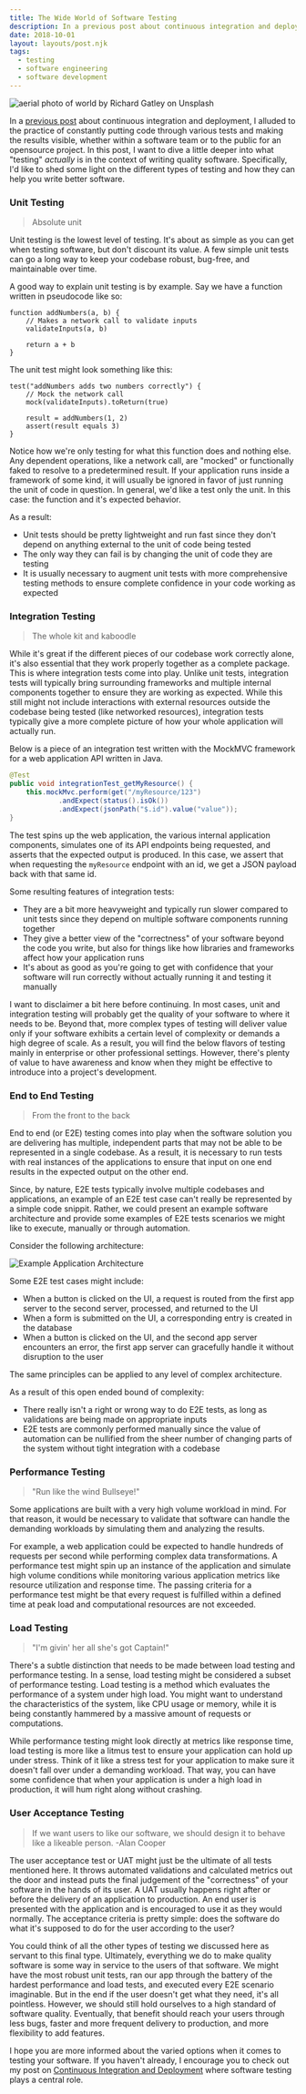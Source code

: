 ```yaml
---
title: The Wide World of Software Testing
description: In a previous post about continuous integration and deployment, I alluded to the practice of constantly putting code through various tests and making the results visible, whether within a software team or to the public for an opensource project.
date: 2018-10-01
layout: layouts/post.njk
tags:
  - testing
  - software engineering
  - software development
---
```


![aerial photo of world by Richard Gatley on Unsplash](https://cdn-images-1.medium.com/max/1200/0*X2G8UkOxSTYmADa3)

In a [previous post](https://medium.com/@nirespire/what-is-cicd-concepts-in-continuous-integration-and-deployment-4fe3f6625007) about continuous integration and deployment, I alluded to the practice of constantly putting code through various tests and making the results visible, whether within a software team or to the public for an opensource project. In this post, I want to dive a little deeper into what "testing" *actually* is in the context of writing quality software. Specifically, I'd like to shed some light on the different types of testing and how they can help you write better software.

### Unit Testing

> Absolute unit

Unit testing is the lowest level of testing. It's about as simple as you can get when testing software, but don't discount its value. A few simple unit tests can go a long way to keep your codebase robust, bug-free, and maintainable over time.

A good way to explain unit testing is by example. Say we have a function written in pseudocode like so:

```
function addNumbers(a, b) {
    // Makes a network call to validate inputs
    validateInputs(a, b)
    
    return a + b
}
```

The unit test might look something like this:

```
test("addNumbers adds two numbers correctly") {
    // Mock the network call
    mock(validateInputs).toReturn(true)
    
    result = addNumbers(1, 2)
    assert(result equals 3)
}
```

Notice how we're only testing for what this function does and nothing else. Any dependent operations, like a network call, are "mocked" or functionally faked to resolve to a predetermined result. If your application runs inside a framework of some kind, it will usually be ignored in favor of just running the unit of code in question. In general, we'd like a test only the unit. In this case: the function and it's expected behavior.

As a result:

- Unit tests should be pretty lightweight and run fast since they don't depend on anything external to the unit of code being tested
- The only way they can fail is by changing the unit of code they are testing
- It is usually necessary to augment unit tests with more comprehensive testing methods to ensure complete confidence in your code working as expected

### Integration Testing

> The whole kit and kaboodle

While it's great if the different pieces of our codebase work correctly alone, it's also essential that they work properly together as a complete package. This is where integration tests come into play. Unlike unit tests, integration tests will typically bring surrounding frameworks and multiple internal components together to ensure they are working as expected. While this still might not include interactions with external resources outside the codebase being tested (like networked resources), integration tests typically give a more complete picture of how your whole application will actually run.

Below is a piece of an integration test written with the MockMVC framework for a web application API written in Java.

```java
@Test
public void integrationTest_getMyResource() {
    this.mockMvc.perform(get("/myResource/123")
            .andExpect(status().isOk())
            .andExpect(jsonPath("$.id").value("value"));
}
```

The test spins up the web application, the various internal application components, simulates one of its API endpoints being requested, and asserts that the expected output is produced. In this case, we assert that when requesting the `myResource` endpoint with an id, we get a JSON payload back with that same id.

Some resulting features of integration tests:

- They are a bit more heavyweight and typically run slower compared to unit tests since they depend on multiple software components running together
- They give a better view of the "correctness" of your software beyond the code you write, but also for things like how libraries and frameworks affect how your application runs
- It's about as good as you're going to get with confidence that your software will run correctly without actually running it and testing it manually

I want to disclaimer a bit here before continuing. In most cases, unit and integration testing will probably get the quality of your software to where it needs to be. Beyond that, more complex types of testing will deliver value only if your software exhibits a certain level of complexity or demands a high degree of scale. As a result, you will find the below flavors of testing mainly in enterprise or other professional settings. However, there's plenty of value to have awareness and know when they might be effective to introduce into a project's development.

### End to End Testing

> From the front to the back

End to end (or E2E) testing comes into play when the software solution you are delivering has multiple, independent parts that may not be able to be represented in a single codebase. As a result, it is necessary to run tests with real instances of the applications to ensure that input on one end results in the expected output on the other end.

Since, by nature, E2E tests typically involve multiple codebases and applications, an example of an E2E test case can't really be represented by a simple code snippit. Rather, we could present an example software architecture and provide some examples of E2E tests scenarios we might like to execute, manually or through automation.

Consider the following architecture:

![Example Application Architecture](https://cdn-images-1.medium.com/max/800/1*Fcwphc6GDAEC6UEJObjHWQ.png)

Some E2E test cases might include:

- When a button is clicked on the UI, a request is routed from the first app server to the second server, processed, and returned to the UI
- When a form is submitted on the UI, a corresponding entry is created in the database
- When a button is clicked on the UI, and the second app server encounters an error, the first app server can gracefully handle it without disruption to the user

The same principles can be applied to any level of complex architecture.

As a result of this open ended bound of complexity:

- There really isn't a right or wrong way to do E2E tests, as long as validations are being made on appropriate inputs
- E2E tests are commonly performed manually since the value of automation can be nullified from the sheer number of changing parts of the system without tight integration with a codebase

### Performance Testing

> "Run like the wind Bullseye!"

Some applications are built with a very high volume workload in mind. For that reason, it would be necessary to validate that software can handle the demanding workloads by simulating them and analyzing the results.

For example, a web application could be expected to handle hundreds of requests per second while performing complex data transformations. A performance test might spin up an instance of the application and simulate high volume conditions while monitoring various application metrics like resource utilization and response time. The passing criteria for a performance test might be that every request is fulfilled within a defined time at peak load and computational resources are not exceeded.

### Load Testing

> "I'm givin' her all she's got Captain!"

There's a subtle distinction that needs to be made between load testing and performance testing. In a sense, load testing might be considered a subset of performance testing. Load testing is a method which evaluates the performance of a system under high load. You might want to understand the characteristics of the system, like CPU usage or memory, while it is being constantly hammered by a massive amount of requests or computations.

While performance testing might look directly at metrics like response time, load testing is more like a litmus test to ensure your application can hold up under stress. Think of it like a stress test for your application to make sure it doesn't fall over under a demanding workload. That way, you can have some confidence that when your application is under a high load in production, it will hum right along without crashing.

### User Acceptance Testing

> If we want users to like our software, we should design it to behave like a likeable person. -Alan Cooper

The user acceptance test or UAT might just be the ultimate of all tests mentioned here. It throws automated validations and calculated metrics out the door and instead puts the final judgement of the "correctness" of your software in the hands of its user. A UAT usually happens right after or before the delivery of an application to production. An end user is presented with the application and is encouraged to use it as they would normally. The acceptance criteria is pretty simple: does the software do what it's supposed to do for the user according to the user?

You could think of all the other types of testing we discussed here as servant to this final type. Ultimately, everything we do to make quality software is some way in service to the users of that software. We might have the most robust unit tests, ran our app through the battery of the hardest performance and load tests, and executed every E2E scenario imaginable. But in the end if the user doesn't get what they need, it's all pointless. However, we should still hold ourselves to a high standard of software quality. Eventually, that benefit should reach your users through less bugs, faster and more frequent delivery to production, and more flexibility to add features.

I hope you are more informed about the varied options when it comes to testing your software. If you haven't already, I encourage you to check out my post on [Continuous Integration and Deployment](https://medium.com/@nirespire/what-is-cicd-concepts-in-continuous-integration-and-deployment-4fe3f6625007) where software testing plays a central role.